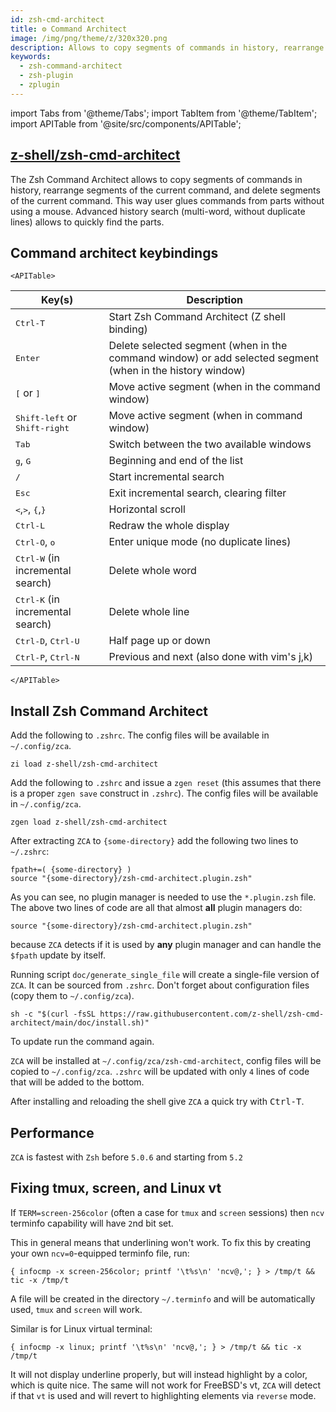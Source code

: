 ```yaml
---
id: zsh-cmd-architect
title: ⚙️ Command Architect
image: /img/png/theme/z/320x320.png
description: Allows to copy segments of commands in history, rearrange segments of the current command, and delete segments of the current command.
keywords:
  - zsh-command-architect
  - zsh-plugin
  - zplugin
---
```


<!-- @format -->

import Tabs from '@theme/Tabs'; import TabItem from '@theme/TabItem'; import APITable from '@site/src/components/APITable';

## <i class="fa-brands fa-github"></i> [z-shell/zsh-cmd-architect][]

The Zsh Command Architect allows to copy segments of commands in history, rearrange segments of the current command, and delete segments of the current command. This way user glues commands from parts without using a mouse. Advanced history search (multi-word, without duplicate lines) allows to quickly find the parts.

## Command architect keybindings

```mdx-code-block
<APITable>
```

| Key(s)                                                               | Description                                                                                               |
| -------------------------------------------------------------------- | --------------------------------------------------------------------------------------------------------- |
| <kbd>Ctrl-T</kbd>                                                    | Start Zsh Command Architect (Z shell binding)                                                             |
| <kbd>Enter</kbd>                                                     | Delete selected segment (when in the command window) or add selected segment (when in the history window) |
| <kbd>[</kbd> or <kbd>]</kbd>                                         | Move active segment (when in the command window)                                                          |
| <kbd>Shift-left</kbd> or <kbd>Shift-right</kbd>                      | Move active segment (when in command window)                                                              |
| <kbd>Tab</kbd>                                                       | Switch between the two available windows                                                                  |
| <kbd>g</kbd>, <kbd>G</kbd>                                           | Beginning and end of the list                                                                             |
| <kbd>/</kbd>                                                         | Start incremental search                                                                                  |
| <kbd>Esc</kbd>                                                       | Exit incremental search, clearing filter                                                                  |
| <kbd>&lt;</kbd>,<kbd>&gt;</kbd>, <kbd>&#123;</kbd>,<kbd>&#125;</kbd> | Horizontal scroll                                                                                         |
| <kbd>Ctrl-L</kbd>                                                    | Redraw the whole display                                                                                  |
| <kbd>Ctrl-O</kbd>, <kbd>o</kbd>                                      | Enter unique mode (no duplicate lines)                                                                    |
| <kbd>Ctrl-W</kbd> (in incremental search)                            | Delete whole word                                                                                         |
| <kbd>Ctrl-K</kbd> (in incremental search)                            | Delete whole line                                                                                         |
| <kbd>Ctrl-D</kbd>, <kbd>Ctrl-U</kbd>                                 | Half page up or down                                                                                      |
| <kbd>Ctrl-P</kbd>, <kbd>Ctrl-N</kbd>                                 | Previous and next (also done with vim's j,k)                                                              |

```mdx-code-block
</APITable>
```

## Install Zsh Command Architect

<Tabs>
  <TabItem value="zi" label="Zi" default>

Add the following to `.zshrc`. The config files will be available in `~/.config/zca`.

```shell title="~/.zshrc"
zi load z-shell/zsh-cmd-architect
```

  </TabItem>
  <TabItem value="zgen" label="Zgen">

Add the following to `.zshrc` and issue a `zgen reset` (this assumes that there is a proper `zgen save` construct in `.zshrc`). The config files will be available in `~/.config/zca`.

```shell title="~/.zshrc"
zgen load z-shell/zsh-cmd-architect
```

  </TabItem>
  <TabItem value="manual" label="Manual">

After extracting `ZCA` to `{some-directory}` add the following two lines to `~/.zshrc`:

```shell title="~/.zshrc" showLineNumbers
fpath+=( {some-directory} )
source "{some-directory}/zsh-cmd-architect.plugin.zsh"
```

As you can see, no plugin manager is needed to use the `*.plugin.zsh` file. The above two lines of code are all that almost **all** plugin managers do:

```shell title="~/.zshrc"
source "{some-directory}/zsh-cmd-architect.plugin.zsh"
```

because `ZCA` detects if it is used by **any** plugin manager and can handle the `$fpath` update by itself.

  </TabItem>
  <TabItem value="single-file" label="Single File">

Running script `doc/generate_single_file` will create a single-file version of `ZCA`. It can be sourced from `.zshrc`. Don't forget about configuration files (copy them to `~/.config/zca`).

  </TabItem>
  <TabItem value="standalone" label="Standalone">

```shell
sh -c "$(curl -fsSL https://raw.githubusercontent.com/z-shell/zsh-cmd-architect/main/doc/install.sh)"
```

To update run the command again.

`ZCA` will be installed at `~/.config/zca/zsh-cmd-architect`, config files will be copied to `~/.config/zca`. `.zshrc` will be updated with only `4` lines of code that will be added to the bottom.

After installing and reloading the shell give `ZCA` a quick try with <kbd>Ctrl-T</kbd>.

  </TabItem>
</Tabs>

## Performance

`ZCA` is fastest with `Zsh` before `5.0.6` and starting from `5.2`

## Fixing tmux, screen, and Linux vt

If `TERM=screen-256color` (often a case for `tmux` and `screen` sessions) then `ncv` terminfo capability will have `2`nd bit set.

This in general means that underlining won't work. To fix this by creating your own `ncv=0`-equipped terminfo file, run:

```shell
{ infocmp -x screen-256color; printf '\t%s\n' 'ncv@,'; } > /tmp/t && tic -x /tmp/t
```

A file will be created in the directory `~/.terminfo` and will be automatically used, `tmux` and `screen` will work.

Similar is for Linux virtual terminal:

```shell
{ infocmp -x linux; printf '\t%s\n' 'ncv@,'; } > /tmp/t && tic -x /tmp/t
```

It will not display underline properly, but will instead highlight by a color, which is quite nice. The same will not work for FreeBSD's vt, `ZCA` will detect if that `vt` is used and will revert to highlighting elements via `reverse` mode.

<!-- end-of-file -->
<!-- links -->
<!-- external -->

[z-shell/zsh-cmd-architect]: https://github.com/z-shell/zsh-cmd-architect
